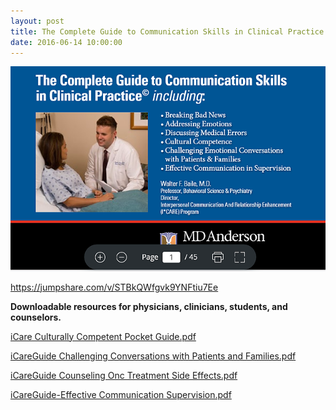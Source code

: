 ```yaml
---
layout: post
title: The Complete Guide to Communication Skills in Clinical Practice
date: 2016-06-14 10:00:00
---
```


[![](/assets/images/the-complete-guide-to-communication-skills-in-clinical-practice.png)](https://jumpshare.com/v/STBkQWfgvk9YNFtiu7Ee)

<https://jumpshare.com/v/STBkQWfgvk9YNFtiu7Ee>

**Downloadable resources for physicians, clinicians, students, and counselors.**

[iCare Culturally Competent Pocket Guide.pdf](https://jumpshare.com/v/m6CFJPA0Hf7JLYb61vXp)

[iCareGuide Challenging Conversations with Patients and Families.pdf](https://jumpshare.com/v/dv9X2dMPrugQKr6SccFp)

[iCareGuide Counseling Onc Treatment Side Effects.pdf](https://jumpshare.com/v/5Q8xsLGuuVIRxD221vYE)

[iCareGuide-Effective Communication Supervision.pdf](https://jumpshare.com/v/rIbktiKU7PtyQ1AHl7Jn)